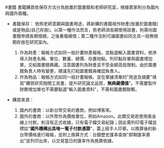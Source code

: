 #書籍
書籍購買依保存方法分為放置於圖書館和老師研究室，根據賣家則分為國內與國外兩種。

* 書籍保存：
  依照老師意願與圖書用途，將新購的書籍視作財產(放置於圖書館)或是物品(自己存放)。以第一種作法而言，若老師須長期使用該書，則需向圖書館申請長期借閱，之後重複續借；第二種作法則可讓圖書如同文具一般無限期存放在研究室內。
  1. 作為財產：報帳方式如同一般計畫財產報帳，並點選輸入圖書資料，依序填入財產名稱、單位、數量、總價、存置地點。列印黏存單與圖書增加單，交給圖書館典藏。注意圖書列為財產並不受金額高低限制。由於圖書館負責人時有變更，建議先打給圖書館員確認負責人。
  2. 作為物品：報帳方式如同一般計畫報帳，並在單據清單的"用途及摘要"填寫"購買研究相關工具書，提升研究論文品質，**無典藏價值**"。不需要製作財務增加單也不需要點選"輸入圖書資料"，不需和圖書館聯繫。

* 購買來源：
  1. 國內的書商：以新台幣交易的書商，例如博客來。
  2. 國外的書商：以外幣作為價格單位，例如Amazon。此類交易若使用美金線上付款，則沒有正式收據，只有電子檔交易紀錄；因此需列印電子檔並標註"**國外機構出具唯一電子付款憑證**"，蓋上經手人印章。以換算後的新台幣價格進行報帳，並附上換算方式：台銀歷史匯率查詢"即期匯率賣出"並列印出來，以交易當日的匯率作為換算依據。



